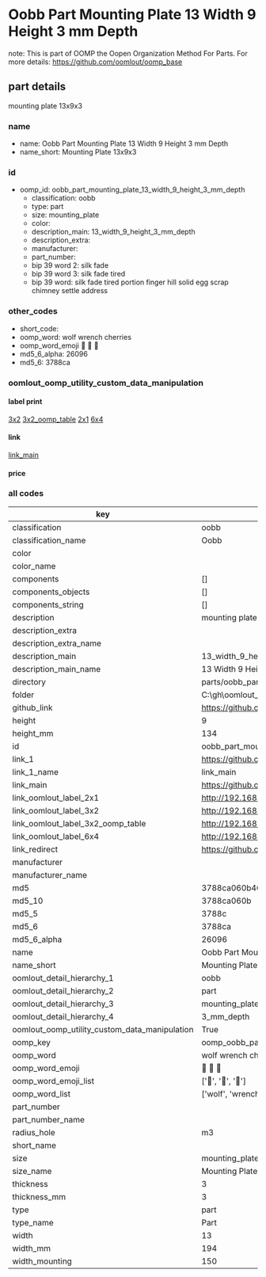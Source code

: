 # Oobb Part Mounting Plate 13 Width 9 Height 3 mm Depth  

note: This is part of OOMP the Oopen Organization Method For Parts. For more details: https://github.com/oomlout/oomp_base

##  part details
  



mounting plate 13x9x3



### name
* name: Oobb Part Mounting Plate 13 Width 9 Height 3 mm Depth
* name_short: Mounting Plate 13x9x3 
### id
* oomp_id: oobb_part_mounting_plate_13_width_9_height_3_mm_depth
  * classification: oobb
  * type: part
  * size: mounting_plate
  * color: 
  * description_main: 13_width_9_height_3_mm_depth
  * description_extra: 
  * manufacturer: 
  * part_number: 
  * bip 39 word 2: silk fade
  * bip 39 word 3: silk fade tired
  * bip 39 word: silk fade tired portion finger hill solid egg scrap chimney settle address

### other_codes
* short_code: 
* oomp_word: wolf wrench cherries
* oomp_word_emoji :wolf: :wrench: :cherries:
* md5_6_alpha: 26096
* md5_6: 3788ca






### oomlout_oomp_utility_custom_data_manipulation
#### label print
[3x2](http://192.168.1.245:1112/?label=oomp%2026096)
[3x2_oomp_table](http://192.168.1.108:1112/?label=oomp%2026096)
[2x1](http://192.168.1.242:1112/?label=oomp%2026096)
[6x4](http://192.168.1.55:1112/?label=oomp%2026096)    

#### link

[link_main](https://github.com/oomlout/oomlout_oobb_version_4_generated_parts/tree/main/navigation_oomp/oobb/part/mounting_plate/13_width_9_height_3_mm_depth/part)                              

#### price







### all codes 
| key | value |  
| --- | --- |  
| classification | oobb |  
| classification_name | Oobb |  
| color |  |  
| color_name |  |  
| components | [] |  
| components_objects | [] |  
| components_string | [] |  
| description | mounting plate 13x9x3 |  
| description_extra |  |  
| description_extra_name |  |  
| description_main | 13_width_9_height_3_mm_depth |  
| description_main_name | 13 Width 9 Height 3 mm Depth |  
| directory | parts/oobb_part_mounting_plate_13_width_9_height_3_mm_depth |  
| folder | C:\gh\oomlout_oobb_version_4_generated_parts\parts\oobb_part_mounting_plate_13_width_9_height_3_mm_depth |  
| github_link | https://github.com/oomlout/oomlout_oomp_part_src/tree/main/parts/oobb_part_mounting_plate_13_width_9_height_3_mm_depth |  
| height | 9 |  
| height_mm | 134 |  
| id | oobb_part_mounting_plate_13_width_9_height_3_mm_depth |  
| link_1 | https://github.com/oomlout/oomlout_oobb_version_4_generated_parts/tree/main/navigation_oomp/oobb/part/mounting_plate/13_width_9_height_3_mm_depth/part |  
| link_1_name | link_main |  
| link_main | https://github.com/oomlout/oomlout_oobb_version_4_generated_parts/tree/main/navigation_oomp/oobb/part/mounting_plate/13_width_9_height_3_mm_depth/part |  
| link_oomlout_label_2x1 | http://192.168.1.242:1112/?label=oomp%2026096 |  
| link_oomlout_label_3x2 | http://192.168.1.245:1112/?label=oomp%2026096 |  
| link_oomlout_label_3x2_oomp_table | http://192.168.1.108:1112/?label=oomp%2026096 |  
| link_oomlout_label_6x4 | http://192.168.1.55:1112/?label=oomp%2026096 |  
| link_redirect | https://github.com/oomlout/oomlout_oobb_version_4_generated_parts/tree/main/parts/oobb_mounting_plate_13_09_03_rh_m3_mo_150_nm_bigtreetech_octopus |  
| manufacturer |  |  
| manufacturer_name |  |  
| md5 | 3788ca060b46d9d5aeab7a85c5547644 |  
| md5_10 | 3788ca060b |  
| md5_5 | 3788c |  
| md5_6 | 3788ca |  
| md5_6_alpha | 26096 |  
| name | Oobb Part Mounting Plate 13 Width 9 Height 3 mm Depth |  
| name_short | Mounting Plate 13x9x3  |  
| oomlout_detail_hierarchy_1 | oobb |  
| oomlout_detail_hierarchy_2 | part |  
| oomlout_detail_hierarchy_3 | mounting_plate |  
| oomlout_detail_hierarchy_4 | 3_mm_depth |  
| oomlout_oomp_utility_custom_data_manipulation | True |  
| oomp_key | oomp_oobb_part_mounting_plate_13_width_9_height_3_mm_depth |  
| oomp_word | wolf wrench cherries |  
| oomp_word_emoji | :wolf: :wrench: :cherries: |  
| oomp_word_emoji_list | [':wolf:', ':wrench:', ':cherries:'] |  
| oomp_word_list | ['wolf', 'wrench', 'cherries'] |  
| part_number |  |  
| part_number_name |  |  
| radius_hole | m3 |  
| short_name |  |  
| size | mounting_plate |  
| size_name | Mounting Plate |  
| thickness | 3 |  
| thickness_mm | 3 |  
| type | part |  
| type_name | Part |  
| width | 13 |  
| width_mm | 194 |  
| width_mounting | 150 |  
